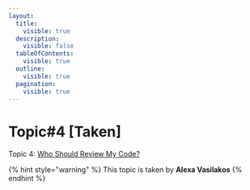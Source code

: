 ```yaml
---
layout:
  title:
    visible: true
  description:
    visible: false
  tableOfContents:
    visible: true
  outline:
    visible: true
  pagination:
    visible: true
---
```


# Topic#4 \[Taken]

Topic 4: [Who Should Review My Code?](https://ieeexplore.ieee.org/abstract/document/7081824?casa\_token=6Z91gNG9zNIAAAAA:Z04ELyR7TMVN2rDI5q0HGnceQ7Y19xWl8eHdXorMDtfsP7hYd3PfN1G5MfEgf-Gem\_4OUBFh)

{% hint style="warning" %}
This topic is taken by **Alexa Vasilakos**
{% endhint %}
